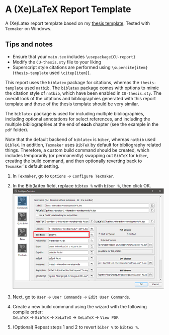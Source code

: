 # A (Xe)LaTeX Report Template

A (Xe)Latex report template based on my
[thesis template](https://github.com/adamoshen/thesis-template). Tested with `Texmaker` on Windows.

## Tips and notes

- Ensure that your `main.tex` includes `\usepackage{CU-report}`
- Modify the `CU-thesis.sty` file to your liking
- Superscript style citations are performed using `\supercite{item}`
(`thesis-template` used `\citep{item}`).

This report uses the `biblatex` package for citations, whereas the `thesis-template` used `natbib`.
The `biblatex` package comes with options to mimic the citation style of `natbib`, which have been
enabled in `CU-thesis.sty`. The overall look of the citations and bibliographies generated with this
report template and those of the thesis template should be very similar.

The `biblatex` package is used for including multiple bibliographies, including optional
annotations for select references, and including the multiple bibliographies at the end of **each**
chapter (see the example in the `pdf` folder).

Note that the default backend of `biblatex` is `biber`, whereas `natbib` used `BibTeX`. In addition,
`Texmaker` uses `BibTeX` by default for bibliography related things. Therefore, a custom build
command should be created, which includes temporarily (or permanently) swapping out `BibTeX` for
`biber`, creating the build command, and then optionally reverting back to `Texmaker`'s default
setting. 

1. In `Texmaker`, go to `Options` &rightarrow; `Configure Texmaker`.

2. In the Bib(la)tex field, replace `bibtex %` with `biber %`, then click OK.  
![](./readme_img/replace_bibtex.png)

3. Next, go to `User` &rightarrow; `User Commands` &rightarrow; `Edit User Commands`.

4. Create a new build command using the wizard with the following compile order:  
`XeLaTeX` &rightarrow; `BibTeX` &rightarrow; `XeLaTeX` &rightarrow; `XeLaTeX` &rightarrow; `View PDF`.

5. (Optional) Repeat steps 1 and 2 to revert `biber %` to `bibtex %`.
